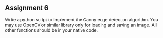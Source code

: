 ## Assignment 6

Write a python script to implement the Canny edge detection algorithm.  You may use OpenCV or similar library only for loading and saving an image.  All other functions should be in your native code.